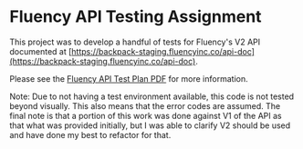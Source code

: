 # Fluency API Testing Assignment
This project was to develop a handful of tests for Fluency's V2 API documented at [https://backpack-staging.fluencyinc.co/api-doc](https://backpack-staging.fluencyinc.co/api-doc).

Please see the [Fluency API Test Plan PDF](https://github.com/iammike/fluency_api_testing_assignment/blob/main/Fluency_Accounts_API_Test_Plan.pdf) for more information.

Note: Due to not having a test environment available, this code is not tested beyond visually. This also means that the error codes are assumed. The final note is that a portion of this work was done against V1 of the API as that what was provided initially, but I was able to clarify V2 should be used and have done my best to refactor for that.
